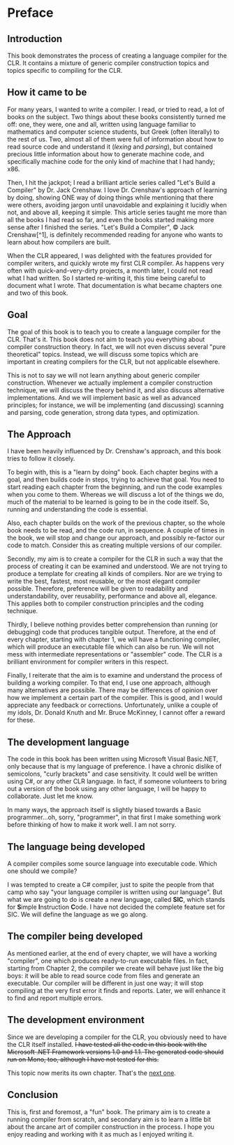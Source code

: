 # Preface

## Introduction

This book demonstrates the process of creating a language compiler for the CLR. It contains a mixture of generic compiler construction topics and topics specific to compiling for the CLR.

## How it came to be

For many years, I wanted to write a compiler. I read, or tried to read, a lot of books on the subject. Two things about these books consistently turned me off: one, they were, one and all, written using language familiar to mathematics and computer science students, but Greek \(often literally\) to the rest of us. Two, almost all of them were full of information about how to read source code and understand it \(_lexing_ and _parsing_\), but contained precious little information about how to generate machine code, and specifically machine code for the only kind of machine that I had handy; x86.

Then, I hit the jackpot; I read a brilliant article series called "Let's Build a Compiler" by Dr. Jack Crenshaw. I love Dr. Crenshaw's approach of learning by doing, showing ONE way of doing things while mentioning that there were others, avoiding jargon until unavoidable and explaining it lucidly when not, and above all, keeping it simple. This article series taught me more than all the books I had read so far, and even the books started making more sense after I finished the series. "Let's Build a Compiler", © Jack Crenshaw[^1], is definitely recommended reading for anyone who wants to learn about how compilers are built.

When the CLR appeared, I was delighted with the features provided for compiler writers, and quickly wrote my first CLR compiler. As happens very often with quick-and-very-dirty projects, a month later, I could not read what I had written. So I started re-writing it, this time being careful to document what I wrote. That documentation is what became chapters one and two of this book.

## Goal

The goal of this book is to teach you to create a language compiler for the CLR. That's it. This book does not aim to teach you everything about compiler construction theory. In fact, we will not even discuss several "pure theoretical" topics. Instead, we will discuss some topics which are important in creating compilers for the CLR, but not applicable elsewhere.

This is not to say we will not learn anything about generic compiler construction. Whenever we actually implement a compiler construction technique, we will discuss the theory behind it, and also discuss alternative implementations. And we will implement basic as well as advanced principles; for instance, we will be implementing \(and discussing\) scanning and parsing, code generation, strong data types, and optimization.

## The Approach

I have been heavily influenced by Dr. Crenshaw's approach, and this book tries to follow it closely.

To begin with, this is a "learn by doing" book. Each chapter begins with a goal, and then builds code in steps, trying to achieve that goal. You need to start reading each chapter from the beginning, and run the code examples when you come to them. Whereas we will discuss a lot of the things we do, much of the material to be learned is going to be in the code itself. So, running and understanding the code is essential.

Also, each chapter builds on the work of the previous chapter, so the whole book needs to be read, and the code run, in sequence. A couple of times in the book, we will stop and change our approach, and possibly re-factor our code to match. Consider this as creating multiple versions of our compiler.

Secondly, my aim is to create a compiler for the CLR in such a way that the process of creating it can be examined and understood. We are not trying to produce a template for creating all kinds of compilers. Nor are we trying to write the best, fastest, most reusable, or the most elegant compiler possible. Therefore, preference will be given to readability and understandability, over reusability, performance and above all, elegance. This applies both to compiler construction principles and the coding technique.

Thirdly, I believe nothing provides better comprehension than running \(or debugging\) code that produces tangible output. Therefore, at the end of every chapter, starting with chapter 1, we will have a functioning compiler, which will produce an executable file which can also be run. We will not mess with intermediate representations or "assembler" code. The CLR is a brilliant environment for compiler writers in this respect.

Finally, I reiterate that the aim is to examine and understand the process of building a working compiler. To that end, I use one approach, although many alternatives are possible. There may be differences of opinion over how we implement a certain part of the compiler. This is good, and I would appreciate any feedback or corrections. Unfortunately, unlike a couple of my idols, Dr. Donald Knuth and Mr. Bruce McKinney, I cannot offer a reward for these.

## The development language

The code in this book has been written using Microsoft Visual Basic.NET, only because that is my language of preference. I have a chronic dislike of semicolons, "curly brackets" and case sensitivity. It could well be written using C\#, or any other CLR language. In fact, if someone volunteers to bring out a version of the book using any other language, I will be happy to collaborate. Just let me know.

In many ways, the approach itself is slightly biased towards a Basic programmer…oh, sorry, "programmer", in that first I make something work before thinking of how to make it work well. I am not sorry.

## The language being developed

A compiler compiles some source language into executable code. Which one should we compile?

I was tempted to create a C\# compiler, just to spite the people from that camp who say "your language compiler is written using our language". But what we are going to do is create a new language, called **SIC**, which stands for **S**imple **I**nstruction **C**ode. I have not decided the complete feature set for SIC. We will define the language as we go along.

## The compiler being developed

As mentioned earlier, at the end of every chapter, we will have a working "compiler", one which produces ready-to-run executable files. In fact, starting from Chapter 2, the compiler we create will behave just like the big boys: it will be able to read source code from files and generate an executable. Our compiler will be different in just one way; it will stop compiling at the very first error it finds and reports. Later, we will enhance it to find and report multiple errors.

## The development environment

Since we are developing a compiler for the CLR, you obviously need to have the CLR itself installed. ~~I have tested all the code in this book with the Microsoft .NET Framework versions 1.0 and 1.1. The generated code should run on Mono, too, although I have not tested for this.~~

This topic now merits its own chapter. That's the [next one](/the-development-environment.md).

## Conclusion

This is, first and foremost, a "fun" book. The primary aim is to create a running compiler from scratch, and secondary aim is to learn a little bit about the arcane art of compiler construction in the process. I hope you enjoy reading and working with it as much as I enjoyed writing it.

